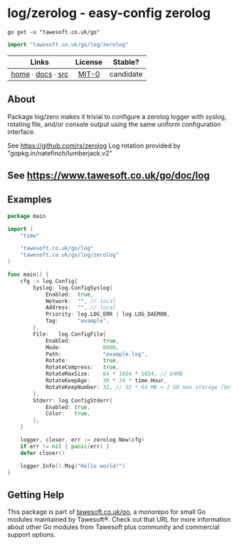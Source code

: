 # log/zerolog - easy-config zerolog

```shell script
go get -u "tawesoft.co.uk/go"
```

```go
import "tawesoft.co.uk/go/log/zerolog"
```

|  Links  | License | Stable? |
|:-------:|:-------:|:-------:|
| [home][home_log/zerolog] ∙ [docs][docs_log/zerolog] ∙ [src][src_log/zerolog] | [MIT-0][copy_log/zerolog] | candidate |

[home_log/zerolog]: https://tawesoft.co.uk/go/log/zerolog
[src_log/zerolog]:  https://github.com/tawesoft/go/tree/master/log/zerolog
[docs_log/zerolog]: https://www.tawesoft.co.uk/go/doc/log/zerolog
[copy_log/zerolog]: https://github.com/tawesoft/go/tree/master/log/zerolog/LICENSE.txt

## About

Package log/zero makes it trivial to configure a zerolog logger with syslog,
rotating file, and/or console output using the same uniform configuration
interface.

See https://github.com/rs/zerolog
Log rotation provided by "gopkg.in/natefinch/lumberjack.v2"


## See https://www.tawesoft.co.uk/go/doc/log



## Examples



```go
package main

import (
    "time"

    "tawesoft.co.uk/go/log"
    "tawesoft.co.uk/go/log/zerolog"
)

func main() {
    cfg := log.Config{
        Syslog: log.ConfigSyslog{
            Enabled:  true,
            Network:  "", // local
            Address:  "", // local
            Priority: log.LOG_ERR | log.LOG_DAEMON,
            Tag:      "example",
        },
        File:   log.ConfigFile{
            Enabled:          true,
            Mode:             0600,
            Path:             "example.log",
            Rotate:           true,
            RotateCompress:   true,
            RotateMaxSize:    64 * 1024 * 1024, // 64MB
            RotateKeepAge:    30 * 24 * time.Hour,
            RotateKeepNumber: 32, // 32 * 64 MB = 2 GB max storage (before compression)
        },
        Stderr: log.ConfigStderr{
            Enabled: true,
            Color:   true,
        },
    }

    logger, closer, err := zerolog.New(cfg)
    if err != nil { panic(err) }
    defer closer()

    logger.Info().Msg("Hello world!")
}
```

## Getting Help

This package is part of [tawesoft.co.uk/go](https://www.tawesoft.co.uk/go),
a monorepo for small Go modules maintained by Tawesoft®.
Check out that URL for more information about other Go modules from
Tawesoft plus community and commercial support options.